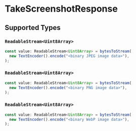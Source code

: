 # TakeScreenshotResponse


## Supported Types

### `ReadableStream<Uint8Array>`

```typescript
const value: ReadableStream<Uint8Array> = bytesToStream(
  new TextEncoder().encode("<binary JPEG image data>"),
);
```

### `ReadableStream<Uint8Array>`

```typescript
const value: ReadableStream<Uint8Array> = bytesToStream(
  new TextEncoder().encode("<binary PNG image data>"),
);
```

### `ReadableStream<Uint8Array>`

```typescript
const value: ReadableStream<Uint8Array> = bytesToStream(
  new TextEncoder().encode("<binary WebP image data>"),
);
```

